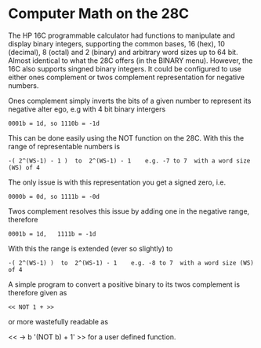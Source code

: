 
Computer Math  on the 28C
=========================

The HP 16C programmable calculator had functions to manipulate and display binary integers, supporting the common bases, 16 (hex), 10 (decimal), 8 (octal) and 2 (binary) and arbitrary word sizes up to 64 bit. Almost identical to what the 28C offers (in the BINARY menu). However, the 16C also supports singned binary integers. It could be configured to use either ones complement or twos complement representation for negative numbers.

Ones complement simply inverts the bits of a given number to represent its negative alter ego, e.g with 4 bit binary intergers

    0001b = 1d, so 1110b = -1d

This can be done easily using the NOT function on the 28C. With this the range of representable numbers is

    -( 2^(WS-1) - 1 )  to  2^(WS-1) - 1    e.g. -7 to 7  with a word size (WS) of 4

The only issue is with this representation you get a signed zero, i.e.

    0000b = 0d, so 1111b = -0d

Twos complement resolves this issue by adding one in the negative range, therefore

    0001b = 1d,   1111b = -1d

With this the range is extended (ever so slightly) to

    -( 2^(WS-1) )  to  2^(WS-1) - 1    e.g. -8 to 7  with a word size (WS) of 4
    
A simple program to convert a positive binary to its twos complement is therefore given as

    << NOT 1 + >>

or more wastefully readable as

<< -> b '(NOT b) + 1' >> for a user defined function.
